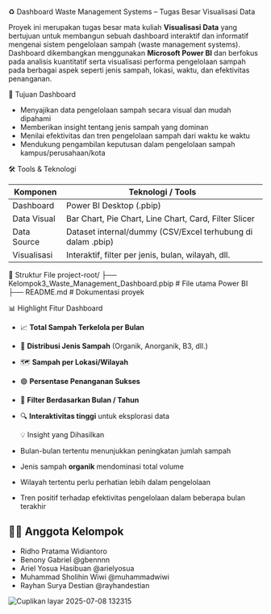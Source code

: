♻️ Dashboard Waste Management Systems – Tugas Besar Visualisasi Data

Proyek ini merupakan tugas besar mata kuliah **Visualisasi Data** yang bertujuan untuk membangun sebuah dashboard interaktif dan informatif mengenai sistem pengelolaan sampah (waste management systems).  
Dashboard dikembangkan menggunakan **Microsoft Power BI** dan berfokus pada analisis kuantitatif serta visualisasi performa pengelolaan sampah pada berbagai aspek seperti jenis sampah, lokasi, waktu, dan efektivitas penanganan.

🎯 Tujuan Dashboard

- Menyajikan data pengelolaan sampah secara visual dan mudah dipahami
- Memberikan insight tentang jenis sampah yang dominan
- Menilai efektivitas dan tren pengelolaan sampah dari waktu ke waktu
- Mendukung pengambilan keputusan dalam pengelolaan sampah kampus/perusahaan/kota

 🛠️ Tools & Teknologi

| Komponen       | Teknologi / Tools        |
|----------------|--------------------------|
| Dashboard      | Power BI Desktop (.pbip) |
| Data Visual    | Bar Chart, Pie Chart, Line Chart, Card, Filter Slicer |
| Data Source    | Dataset internal/dummy (CSV/Excel terhubung di dalam .pbip) |
| Visualisasi    | Interaktif, filter per jenis, bulan, wilayah, dll. |

 📁 Struktur File
project-root/
├── Kelompok3_Waste_Management_Dashboard.pbip # File utama Power BI
├── README.md # Dokumentasi proyek

📊 Highlight Fitur Dashboard

- 📈 **Total Sampah Terkelola per Bulan**
- 🧾 **Distribusi Jenis Sampah** (Organik, Anorganik, B3, dll.)
- 🗺️ **Sampah per Lokasi/Wilayah**
- 🟢 **Persentase Penanganan Sukses**
- 📆 **Filter Berdasarkan Bulan / Tahun**
- 🔍 **Interaktivitas tinggi** untuk eksplorasi data

   💡 Insight yang Dihasilkan

- Bulan-bulan tertentu menunjukkan peningkatan jumlah sampah
- Jenis sampah **organik** mendominasi total volume
- Wilayah tertentu perlu perhatian lebih dalam pengelolaan
- Tren positif terhadap efektivitas pengelolaan dalam beberapa bulan terakhir

## 👨‍💻 Anggota Kelompok

- Ridho Pratama Widiantoro 
- Benony Gabriel @gbennnn
- Ariel Yosua Hasibuan @arielyosua
- Muhammad Sholihin Wiwi @muhammadwiwi
- Rayhan Surya Destian @rayhandestian

  
![Cuplikan layar 2025-07-08 132315](https://github.com/user-attachments/assets/0ae96288-b07c-48f4-9aac-004df7318dd2)



